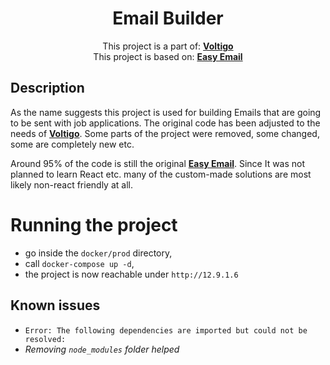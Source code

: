 <div align="center"><h1>Email Builder</h1></div>

<div align="center">This project is a part of: <b><a href="https://github.com/Volmarg/voltigo-frontend">Voltigo</a></b></div>
<div align="center">This project is based on: <b><a href="https://github.com/zalify/easy-email-editor">Easy Email</a></b></div>


## Description

As the name suggests this project is used for building Emails that are going to be sent with job applications. The original code
has been adjusted to the needs of <b><a href="">Voltigo</a></b>. Some parts of the project were removed, some changed, some
are completely new etc.

Around 95% of the code is still the original <b><a href="https://github.com/zalify/easy-email-editor">Easy Email</a></b>.
Since It was not planned to learn React etc. many of the custom-made solutions are most likely non-react friendly at all.

# Running the project

- go inside the `docker/prod` directory,
- call `docker-compose up -d`,
- the project is now reachable under `http://12.9.1.6`

## Known issues 

- `Error: The following dependencies are imported but could not be resolved:`
- *Removing `node_modules` folder helped* 
